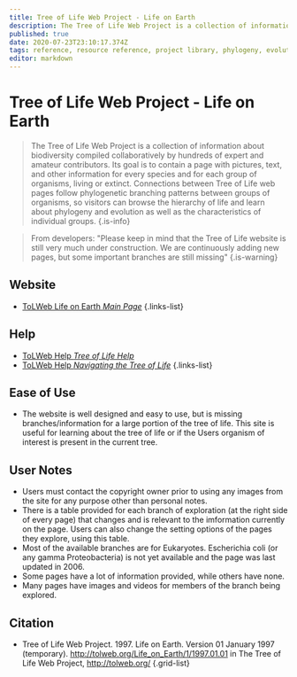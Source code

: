```yaml
---
title: Tree of Life Web Project - Life on Earth
description: The Tree of Life Web Project is a collection of information about biodiversity compiled collaboratively by hundreds of expert and amateur contributors.
published: true
date: 2020-07-23T23:10:17.374Z
tags: reference, resource reference, project library, phylogeny, evolution, data capture, resource center, resource, literature, browser, curated
editor: markdown
---
```


# Tree of Life Web Project - Life on Earth

> The Tree of Life Web Project is a collection of information about biodiversity compiled collaboratively by hundreds of expert and amateur contributors. Its goal is to contain a page with pictures, text, and other information for every species and for each group of organisms, living or extinct. Connections between Tree of Life web pages follow phylogenetic branching patterns between groups of organisms, so visitors can browse the hierarchy of life and learn about phylogeny and evolution as well as the characteristics of individual groups.
{.is-info}

>  From developers: "Please keep in mind that the Tree of Life website is still very much under construction. We are continuously adding new pages, but some important branches are still missing"
{.is-warning}


## Website 

- [ToLWeb Life on Earth *Main Page*](http://tolweb.org/Life_on_Earth/1)
 {.links-list}

## Help

- [ToLWeb Help *Tree of Life Help*](http://tolweb.org/tree/home.pages/treehelp.html)
- [ToLWeb Help *Navigating the Tree of Life*](http://tolweb.org/tree/home.pages/navigating.html#overview)
{.links-list}

## Ease of Use

- The website is well designed and easy to use, but is missing branches/information for a large portion of the tree of life. This site is useful for learning about the tree of life or if the Users organism of interest is present in the current tree. 

## User Notes

- Users must contact the copyright owner prior to using any images from the site for any purpose other than personal notes. 
- There is a table provided for each branch of exploration (at the right side of every page) that changes and is relevant to the imformation currently on the page. Users can also change the setting options of the pages they explore, using this table.
- Most of the available branches are for Eukaryotes.  Escherichia coli (or any gamma Proteobacteria) is not yet available and the page was last updated in 2006.
- Some pages have a lot of information provided, while others have none. 
- Many pages have images and videos for members of the branch being explored. 

## Citation 

- Tree of Life Web Project. 1997. Life on Earth. Version 01 January 1997 (temporary). http://tolweb.org/Life_on_Earth/1/1997.01.01 in The Tree of Life Web Project, http://tolweb.org/
{.grid-list}